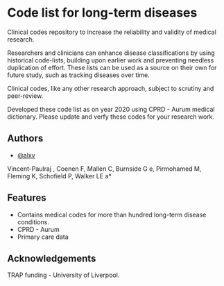 
# Code list for long-term diseases

Clinical codes repository to increase the reliability and validity of medical research.

Researchers and clinicians can enhance disease classifications by using historical code-lists, building upon earlier work and preventing needless duplication of effort.
These lists can be used as a source on their own for future study, such as tracking diseases over time.

Clinical codes, like any other research approach, subject to scrutiny and peer-review.

Developed these code list as on year 2020 using  CPRD - Aurum medical dictionary. Please update and verfy these codes for your research work.
## Authors

- [@alxv](https://www.github.com/alxv)

Vincent-Paulraj , Coenen F, Mallen C, Burnside G e, Pirmohamed M, Fleming K, Schofield P, Walker LE a*


## Features

- Contains medical codes for more than hundred long-term disease conditions.
- CPRD - Aurum
- Primary care data


## Acknowledgements

TRAP funding - University of Liverpool.
